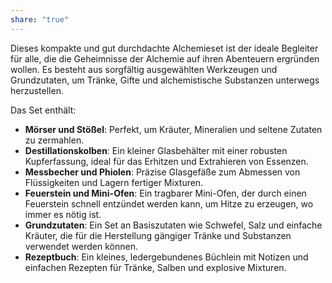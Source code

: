 ```yaml
---
share: "true"
---
```

Dieses kompakte und gut durchdachte Alchemieset ist der ideale Begleiter für alle, die die Geheimnisse der Alchemie auf ihren Abenteuern ergründen wollen. Es besteht aus sorgfältig ausgewählten Werkzeugen und Grundzutaten, um Tränke, Gifte und alchemistische Substanzen unterwegs herzustellen.  
  
Das Set enthält:  
  
- **Mörser und Stößel**: Perfekt, um Kräuter, Mineralien und seltene Zutaten zu zermahlen.  
- **Destillationskolben**: Ein kleiner Glasbehälter mit einer robusten Kupferfassung, ideal für das Erhitzen und Extrahieren von Essenzen.  
- **Messbecher und Phiolen**: Präzise Glasgefäße zum Abmessen von Flüssigkeiten und Lagern fertiger Mixturen.  
- **Feuerstein und Mini-Ofen**: Ein tragbarer Mini-Ofen, der durch einen Feuerstein schnell entzündet werden kann, um Hitze zu erzeugen, wo immer es nötig ist.  
- **Grundzutaten**: Ein Set an Basiszutaten wie Schwefel, Salz und einfache Kräuter, die für die Herstellung gängiger Tränke und Substanzen verwendet werden können.  
- **Rezeptbuch**: Ein kleines, ledergebundenes Büchlein mit Notizen und einfachen Rezepten für Tränke, Salben und explosive Mixturen.